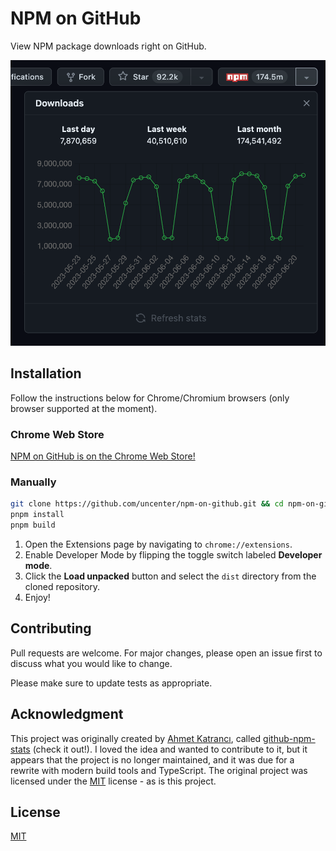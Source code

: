 <h1>NPM on GitHub</h1>

View NPM package downloads right on GitHub.

![A screenshot of the injected NPM package download button and chart.](/docs/images/chart.png)

## Installation

Follow the instructions below for Chrome/Chromium browsers (only browser supported at the moment).

### Chrome Web Store

[NPM on GitHub is on the Chrome Web Store!](https://chrome.google.com/webstore/detail/npm-on-github/ldpbompbnpjmnfabebpbjohomchefogk)

### Manually

```bash
git clone https://github.com/uncenter/npm-on-github.git && cd npm-on-github
pnpm install
pnpm build
```

1. Open the Extensions page by navigating to `chrome://extensions`.
2. Enable Developer Mode by flipping the toggle switch labeled **Developer mode**.
3. Click the **Load unpacked** button and select the `dist` directory from the cloned repository.
4. Enjoy!

## Contributing

Pull requests are welcome. For major changes, please open an issue first
to discuss what you would like to change.

Please make sure to update tests as appropriate.

## Acknowledgment

This project was originally created by [Ahmet Katrancı](https://github.com/katranci), called [github-npm-stats](https://github.com/katranci/github-npm-stats) (check it out!). I loved the idea and wanted to contribute to it, but it appears that the project is no longer maintained, and it was due for a rewrite with modern build tools and TypeScript. The original project was licensed under the [MIT](https://choosealicense.com/licenses/mit/) license - as is this project.

## License

[MIT](LICENSE)
